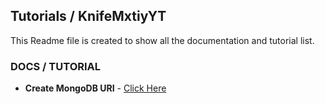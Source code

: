 ## Tutorials / KnifeMxtiyYT
This Readme file is created to show all the documentation and tutorial list.
### DOCS / TUTORIAL
- **Create MongoDB URI** - [Click Here](https://github.com/NoReplyUI5/Shuming.js/blob/main/DOCS/TUTORIAL/MongoDB.md)

